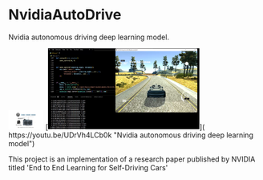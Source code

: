 # NvidiaAutoDrive
Nvidia autonomous driving deep learning model. 

<img src="https://raw.githubusercontent.com/Mac16661/NvidiaAutoDrive/main/data%20collection%20fig.png" width="70"/>
[<img src="https://raw.githubusercontent.com/Mac16661/NvidiaAutoDrive/main/SDC.png" width="60%">]( https://youtu.be/UDrVh4LCb0k "Nvidia autonomous driving deep learning model")

This project is an implementation of a research paper published by NVIDIA titled 'End to End Learning for Self-Driving Cars'
